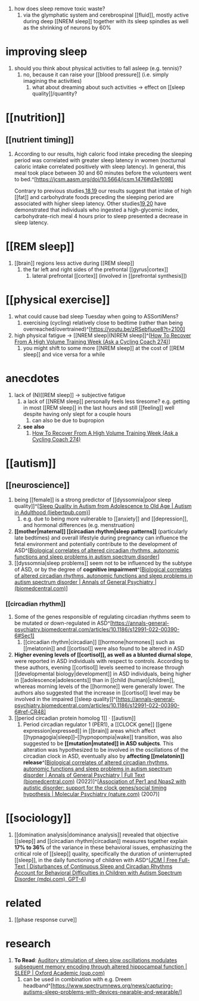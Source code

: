 1. how does sleep remove toxic waste?
	1. via the glymphatic system and cerebrospinal [[fluid]], mostly active during deep [[NREM sleep]] together with its sleep spindles as well as the shrinking of neurons by 60%

# improving sleep
1. should you think about physical activities to fall asleep (e.g. tennis)?
	1. no, because it can raise your [[blood pressure]] (i.e. simply imagining the activities)
		1. what about dreaming about such activities → effect on [[sleep quality]]/quantity?

# [[nutrition]]
## [[nutrient timing]]
1. According to our results, high caloric food intake preceding the sleeping period was correlated with greater sleep latency in women (nocturnal caloric intake correlated positively with sleep latency). In general, this meal took place between 30 and 60 minutes before the volunteers went to bed.^[https://jcsm.aasm.org/doi/10.5664/jcsm.1476#d3e1098]
   
   Contrary to previous studies,[18](https://jcsm.aasm.org/doi/10.5664/jcsm.1476#B18),[19](https://jcsm.aasm.org/doi/10.5664/jcsm.1476#B19) our results suggest that intake of high [[fat]] and carbohydrate foods preceding the sleeping period are associated with higher sleep latency. Other studies[19](https://jcsm.aasm.org/doi/10.5664/jcsm.1476#B19),[20](https://jcsm.aasm.org/doi/10.5664/jcsm.1476#B20) have demonstrated that individuals who ingested a high-glycemic index, carbohydrate-rich meal 4 hours prior to sleep presented a decrease in sleep latency.

# [[REM sleep]]
1. [[brain]] regions less active during [[REM sleep]]
	1. the far left and right sides of the prefrontal [[gyrus|cortex]]
		1. lateral prefrontal [[cortex]] (involved in [[prefrontal synthesis]])

# [[physical exercise]]
1. what could cause bad sleep Tuesday when going to ASSortiMens?
	1. exercising (cycling) relatively close to bedtime (rather than being overreached/overtrained)^[https://youtu.be/zRSebfjuoe8?t=2100]
2. high physical fatigue → [[NREM sleep|(N)REM sleep]]^[[How To Recover From A High Volume Training Week (Ask a Cycling Coach 274)](https://youtu.be/rKm3BNIWQoo?t=890)]
	1. you might shift to some more [[NREM sleep]] at the cost of [[REM sleep]] and vice versa for a while

# anecdotes
1. lack of (N)[[REM sleep]] → subjective fatigue
	1. a lack of [[NREM sleep]] personally feels less tiresome? e.g. getting in most [[REM sleep]] in the last hours and still [[feeling]] well despite having only slept for a couple hours
		1. can also be due to bupropion
	2. **see also**
		1. [How To Recover From A High Volume Training Week (Ask a Cycling Coach 274)](https://youtu.be/rKm3BNIWQoo?t=870)

# [[autism]]
## [[neuroscience]]
1. being [[female]] is a strong predictor of [[dyssomnia|poor sleep quality]]^[[Sleep Quality in Autism from Adolescence to Old Age | Autism in Adulthood (liebertpub.com)](https://www.liebertpub.com/doi/10.1089/aut.2019.0034)]
	1. e.g. due to being more vulnerable to [[anxiety]] and [[depression]], and hormonal differences (e.g. menstruation)
2. **[[mother|maternal]] [[circadian rhythm|sleep patterns]]** (particularly late bedtimes) and overall lifestyle during pregnancy can influence the fetal environment and potentially contribute to the development of ASD^[[Biological correlates of altered circadian rhythms, autonomic functions and sleep problems in autism spectrum disorder](https://annals-general-psychiatry.biomedcentral.com/articles/10.1186/s12991-022-00390-6#Sec3)]
3. [[dyssomnia|sleep problems]] seem not to be influenced by the subtype of ASD, or by the degree of **cognitive impairment**^[[Biological correlates of altered circadian rhythms, autonomic functions and sleep problems in autism spectrum disorder | Annals of General Psychiatry | (biomedcentral.com)](https://annals-general-psychiatry.biomedcentral.com/articles/10.1186/s12991-022-00390-6#Sec3)]

### [[circadian rhythm]]
1. Some of the genes responsible of regulating circadian rhythms seem to be mutated or down-regulated in ASD^[https://annals-general-psychiatry.biomedcentral.com/articles/10.1186/s12991-022-00390-6#Sec1]
	1. [[circadian rhythm|circadian]] [[hormone|hormones]] such as [[melatonin]] and [[cortisol]] were also found to be altered in ASD
2. **Higher evening levels of [[cortisol]], as well as a blunted diurnal slope**, were reported in ASD individuals with respect to controls. According to these authors, evening [[cortisol]] levels seemed to increase through [[developmental biology|development]] in ASD individuals, being higher in [[adolescence|adolescents]] than in [[child (human)|children]], whereas morning levels of the [[hormone]] were generally lower. The authors also suggested that the increase in [[cortisol]] level may be involved in the impaired [[sleep quality]]^[https://annals-general-psychiatry.biomedcentral.com/articles/10.1186/s12991-022-00390-6#ref-CR48]
3. [[period circadian protein homolog 1]] · [[autism]]
	1. Period circadian regulator 1 (PER1), a [[CLOCK gene]] [[gene expression|expressed]] in [[brain]] areas which affect [[hypnagogia|sleep]]–[[hypnopompia|wake]] transition, was also suggested to be **[[mutation|mutated]] in ASD subjects**. This alteration was hypothesized to be involved in the oscillations of the circadian clock in ASD, eventually also by **affecting [[melatonin]] release**^[[Biological correlates of altered circadian rhythms, autonomic functions and sleep problems in autism spectrum disorder | Annals of General Psychiatry | Full Text (biomedcentral.com)](https://annals-general-psychiatry.biomedcentral.com/articles/10.1186/s12991-022-00390-6) (2022)]^[[Association of Per1 and Npas2 with autistic disorder: support for the clock genes/social timing hypothesis | Molecular Psychiatry (nature.com)](https://www.nature.com/articles/4001953) (2007)]

# [[sociology]]
1.  [[domination analysis|dominance analysis]] revealed that objective [[sleep]] and [[circadian rhythm|circadian]] measures together explain **17% to 36%** of the variance in these behavioral issues, emphasizing the critical role of [[sleep]] quality, specifically the duration of uninterrupted [[sleep]], in the daily functioning of children with ASD^[[JCM | Free Full-Text | Disturbances of Continuous Sleep and Circadian Rhythms Account for Behavioral Difficulties in Children with Autism Spectrum Disorder (mdpi.com), GPT-4](https://www.mdpi.com/2077-0383/9/6/1978)]

# related
1. [[phase response curve]]

# research
1. **To Read**: [Auditory stimulation of sleep slow oscillations modulates subsequent memory encoding through altered hippocampal function | SLEEP | Oxford Academic (oup.com)](https://academic.oup.com/sleep/article/41/5/zsy031/4841646)
	1. can be used in combination with e.g. Dreem headband^[https://www.spectrumnews.org/news/capturing-autisms-sleep-problems-with-devices-nearable-and-wearable/]